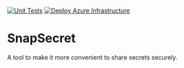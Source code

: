 [![Unit Tests](https://github.com/zack-schrag/SnapSecret/actions/workflows/dotnet.yml/badge.svg)](https://github.com/zack-schrag/SnapSecret/actions/workflows/dotnet.yml)
[![Deploy Azure Infrastructure](https://github.com/zack-schrag/SnapSecret/actions/workflows/infrastructure-deploy.yml/badge.svg)](https://github.com/zack-schrag/SnapSecret/actions/workflows/infrastructure-deploy.yml)

# SnapSecret
A tool to make it more convenient to share secrets securely.
